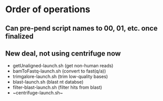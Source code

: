 # Order of operations
## Can pre-pend script names to 00, 01, etc. once finalized

## New deal, not using centrifuge now

* getUnaligned-launch.sh (get non-human reads)
* bamToFastq-launch.sh (convert to fast(q/a))
* trimgalore-launch.sh (trim low-quality bases)
* blast-launch.sh (blast nt databse)
* filter-blast-launch.sh (filter hits from blast)
* ~centrifuge-launch.sh~

